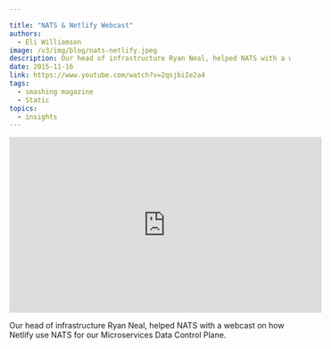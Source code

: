 ```yaml
---

title: "NATS & Netlify Webcast"
authors:
  - Eli Williamson
image: /v3/img/blog/nats-netlify.jpeg
description: Our head of infrastructure Ryan Neal, helped NATS with a webcast on how Netlify use NATS for our Microservices Data Control Plane.
date: 2015-11-16
link: https://www.youtube.com/watch?v=2qsjbiIe2a4
tags:
  - smashing magazine
  - Static
topics:
  - insights
---
```


<iframe width="560" height="315" src="https://www.youtube.com/embed/2qsjbiIe2a4" frameborder="0" allowfullscreen></iframe>

Our head of infrastructure Ryan Neal, helped NATS with a webcast on how Netlify use NATS for our Microservices Data Control Plane.
